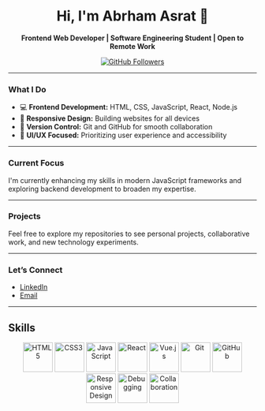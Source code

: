 <link rel="stylesheet" href="https://cdnjs.cloudflare.com/ajax/libs/font-awesome/5.15.4/css/all.min.css">
<h1 align="center">Hi, I'm Abrham Asrat 👋</h1>

<p align="center">
  <b>Frontend Web Developer | Software Engineering Student | Open to Remote Work</b>
</p>

<p align="center">
  <a href="https://github.com/your-github-username">
    <img src="https://img.shields.io/github/followers/Abrham-Asrat?label=Follow&style=social" alt="GitHub Followers" />
  </a>
</p>

---

### <i class="fas fa-laptop-code"></i> What I Do
<ul>
  <li>💻 <b>Frontend Development:</b> HTML, CSS, JavaScript, React, Node.js</li>
  <li>📱 <b>Responsive Design:</b> Building websites for all devices</li>
  <li>🚀 <b>Version Control:</b> Git and GitHub for smooth collaboration</li>
  <li>🎨 <b>UI/UX Focused:</b> Prioritizing user experience and accessibility</li>
</ul>

---

### <i class="fas fa-code"></i> Current Focus
<p>I'm currently enhancing my skills in modern JavaScript frameworks and exploring backend development to broaden my expertise.</p>

---

### <i class="fas fa-folder-open"></i> Projects
<p>Feel free to explore my repositories to see personal projects, collaborative work, and new technology experiments.</p>

---

### <i class="fas fa-link"></i> Let’s Connect
<ul>
  <li><a href="https://linkedin.com/in/abrham-asrate"><i class="fab fa-linkedin"></i> LinkedIn</a></li>
  <li><a href="abrhamasrat10@gmail.com"><i class="fas fa-envelope"></i> Email</a></li>
</ul>

---
## Skills

<p align="center">
  <img src="https://cdn-icons-png.flaticon.com/512/732/732212.png" alt="HTML5" width="60" height="60"/>
  <img src="https://cdn-icons-png.flaticon.com/512/732/732190.png" alt="CSS3" width="60" height="60"/>
  <img src="https://cdn-icons-png.flaticon.com/512/5968/5968292.png" alt="JavaScript" width="60" height="60"/>
  <img src="https://cdn-icons-png.flaticon.com/512/1126/1126012.png" alt="React" width="60" height="60"/>
  <img src="https://cdn-icons-png.flaticon.com/512/2111/2111419.png" alt="Vue.js" width="60" height="60"/>
  <img src="https://cdn-icons-png.flaticon.com/512/2111/2111288.png" alt="Git" width="60" height="60"/>
  <img src="https://cdn-icons-png.flaticon.com/512/25/25231.png" alt="GitHub" width="60" height="60"/>
  <img src="https://cdn-icons-png.flaticon.com/512/1250/1250925.png" alt="Responsive Design" width="60" height="60"/>
  <img src="https://cdn-icons-png.flaticon.com/512/4315/4315445.png" alt="Debugging" width="60" height="60"/>
  <img src="https://cdn-icons-png.flaticon.com/512/456/456212.png" alt="Collaboration" width="60" height="60"/>
</p>


